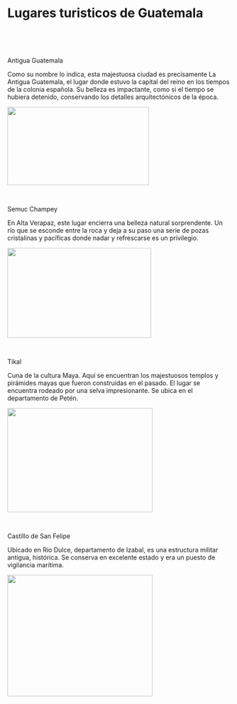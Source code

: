 <html xmlns="http://www.w3.org/1999/xhtml">
<head>
<meta http-equiv="Content-Type" content="text/html; charset=utf-8" />
<title>Lugares turisticos de Guatemala</title>
<style type="text/css">
body {
	background-image: url(8520181915_159cc64cb6_o.jpg);
}
</style>
</head>

<body>
<h1> Lugares turisticos de Guatemala
</h1>
<p>&nbsp;</p>
<p>&nbsp;</p>
<p>Antigua Guatemala</p>
<p>Como su nombre lo indica, esta majestuosa ciudad es precisamente La Antigua Guatemala, el lugar donde estuvo la capital del reino en los tiempos de la colonia española. Su belleza es impactante, como si el tiempo se hubiera detenido, conservando los detalles arquitectónicos de la época.</p>
<p><img src="Antigua-Guatemala.jpg" width="319" height="176" /></p>
<p>&nbsp; </p>
<p>Semuc Champey</p>
<p>En Alta Verapaz, este lugar encierra una belleza natural sorprendente. Un río que se esconde entre la roca y deja a su paso una serie de pozas cristalinas y pacíficas donde nadar y refrescarse es un privilegio.</p>
<p><img src="pool-of-semuc-champey-alta-verapaz-guatemala_27963_600x450.jpg" width="324" height="202" /></p>
<p>&nbsp;</p>
<p>Tikal</p>
<p>Cuna de la cultura Maya. Aquí se encuentran los majestuosos templos y pirámides mayas que fueron construidas en el pasado. El lugar se encuentra rodeado por una selva impresionante. Se ubica en el departamento de Petén.</p>
<p><img src="4a604669-5758-4516-920a-b458f977926e.jpg" width="327" height="234" /></p>
<p>&nbsp;</p>
<p>Castillo de San Felipe</p>
<p>Ubicado en Río Dulce, departamento de Izabal, es una estructura militar antigua, histórica. Se conserva en excelente estado y era un puesto de vigilancia marítima.</p>
<p><img src="Viajar-castillo-San-Felipe-de-Lara.jpg" width="327" height="273" /></p>
<p>&nbsp;</p>
<h3>&nbsp;</h3>
<p>&nbsp;</p>
<p>&nbsp;</p>
<p>&nbsp;</p>
</body>
</html>

